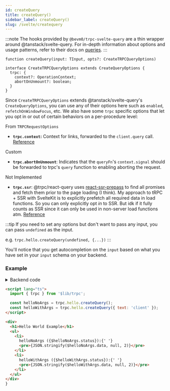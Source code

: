 ```yaml
---
id: createQuery
title: createQuery()
sidebar_label: createQuery()
slug: /svelte/createquery
---
```


:::note
The hooks provided by `@bevm0/trpc-svelte-query` are a thin wrapper around @tanstack/svelte-query.
For in-depth information about options and usage patterns,
refer to their docs on [queries](https://tanstack.com/query/v4/docs/svelte/overview#available-functions).
:::

```tsx
function createQuery(input: TInput, opts?: CreateTRPCQueryOptions)

interface CreateTRPCQueryOptions extends CreateQueryOptions {
  trpc: {
    context?: OperationContext;
    abortOnUnmount?: boolean;
  }
}
```

Since `CreateTRPCQueryOptions` extends @tanstack/svelte-query's `CreateQueryOptions`,
you can use any of their options here such as `enabled`, `refetchOnWindowFocus`, etc.
We also have some `trpc` specific options that let you opt in or out of certain behaviors on a per-procedure level:

From `TRPCRequestOptions`
- **`trpc.context`:** 
  Context for links, forwarded to the `client.query` call.
  [Reference](https://trpc.io/docs/typedoc/react-query/interfaces/TRPCRequestOptions#context)

Custom
- **`trpc.abortOnUnmount`**: 
  Indicates that the `queryFn`'s `context.signal` should be forwarded to 
  trpc's `query` function to enabling aborting the request.

Not Implemented
- **`trpc.ssr`**:
  @trpc/react-query uses [react-ssr-prepass](https://www.npmjs.com/package/react-ssr-prepass)
  to find all promises and fetch them prior to the page loading (I think).
  My approach to tRPC + SSR with SvelteKit is to explicitly prefetch all required data in load functions.
  So you can only explicitly opt *in* to SSR. 
  But idk if it fully counts as SSR since it can only be used in non-server load functions atm.
  [Reference](https://trpc.io/docs/typedoc/react-query/interfaces/TRPCRequestOptions#context)

:::tip
If you need to set any options but don't want to pass any input, you can pass `undefined` as the input.

e.g. `trpc.hello.createQuery(undefined, {...})`
:::

You'll notice that you get autocompletion on the `input` based on what you have set in your `input` schema on your backend.

### Example

<details><summary>Backend code</summary>

```tsx title='src/lib/server/trpc.ts'
import { z } from 'zod';
import { initTRPC } from '@trpc/server';

export const t = initTRPC.create();

export const appRouter = t.router({
  // Create procedure at path 'hello'
  hello: t.procedure
    // using zod schema to validate and infer input values
    .input(
      z.object({ text: z.string().nullish() }).nullish(),
    )
    .query(({ input }) => {
      return {
        greeting: `hello ${input?.text ?? 'world'}`,
      };
    }),
});
```
</details>

```html title='src/routes/+page.svelte'
<script lang="ts">
  import { trpc } from '$lib/trpc';

  const helloNoArgs = trpc.hello.createQuery();
  const helloWithArgs = trpc.hello.createQuery({ text: 'client' });
</script>

<div>
  <h1>Hello World Example</h1>
  <ul>
    <li>
      helloNoArgs ({$helloNoArgs.status}):{' '}
      <pre>{JSON.stringify($helloNoArgs.data, null, 2)}</pre>
    </li>
    <li>
      helloWithArgs ({$helloWithArgs.status}):{' '}
      <pre>{JSON.stringify($helloWithArgs.data, null, 2)}</pre>
    </li>
  </ul>
</div>
}
```
